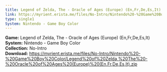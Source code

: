 ```yaml
---
title: Legend of Zelda, The - Oracle of Ages (Europe) (En,Fr,De,Es,It)
link: https://myrient.erista.me/files/No-Intro/Nintendo%20-%20Game%20Boy%20Color/Legend%20of%20Zelda,%20The%20-%20Oracle%20of%20Ages%20(Europe)%20(En,Fr,De,Es,It).zip
type: single1
System: Nintendo - Game Boy Color
---
```

<b>Game:</b> Legend of Zelda, The - Oracle of Ages (Europe) (En,Fr,De,Es,It)<br>
<b>System:</b> Nintendo - Game Boy Color<br>
<b>Collection:</b> No-Intro<br>
<b>Download:</b> https://myrient.erista.me/files/No-Intro/Nintendo%20-%20Game%20Boy%20Color/Legend%20of%20Zelda,%20The%20-%20Oracle%20of%20Ages%20(Europe)%20(En,Fr,De,Es,It).zip